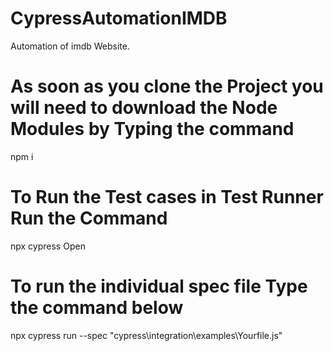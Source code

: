 # CypressAutomationIMDB
Automation of imdb Website.

# As soon as you clone the Project you will need to download the Node Modules by Typing the command

npm i

# To Run the Test cases in Test Runner Run the Command 

npx cypress Open

# To run the individual spec file Type the command below

npx cypress run --spec "cypress\integration\examples\Yourfile.js"